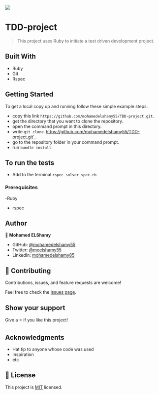 ![](https://img.shields.io/badge/Microverse-blueviolet)

# TDD-project

> This project uses Ruby to initiate a test driven development project.


## Built With

- Ruby
- Git
- Rspec

## Getting Started

To get a local copy up and running follow these simple example steps.
- copy this link `https://github.com/mohamedelshamy55/TDD-project.git`.
- get the directory that you want to clone the repository.
- open the command prompt in this directory.
- write `git clone `https://github.com/mohamedelshamy55/TDD-project.git`.
- go to the repository folder in your command prompt.
- run `bundle install`.

## To run the tests
- Add to the terminal `rspec solver_spec.rb`

### Prerequisites

-Ruby
- rspec

## Author

👤 **Mohamed ELShamy**

- GitHub: [@mohamedelshamy55](https://github.com/mohamedelshamy55)
- Twitter: [@moelshamy55](https://mobile.twitter.com/moelshamy55)
- LinkedIn: [mohamedelshamy85](https://www.linkedin.com/in/mohamedelshamy85/)




## 🤝 Contributing

Contributions, issues, and feature requests are welcome!

Feel free to check the [issues page](../../issues/).

## Show your support

Give a ⭐️ if you like this project!

## Acknowledgments

- Hat tip to anyone whose code was used
- Inspiration
- etc

## 📝 License

This project is [MIT](./MIT.md) licensed.
